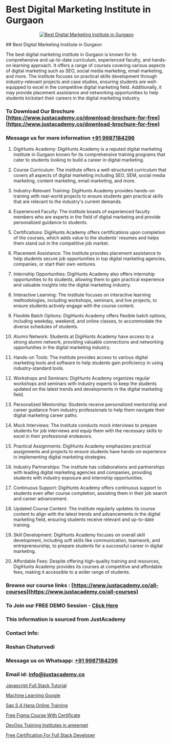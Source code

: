 # Best Digital Marketing Institute in Gurgaon

<p align="center">
  <a href="https://justacademy.co/course-detail/digital-marketing">
    <img src="https://justacademy.co/storage2/course_image/1676636720_course_image.webp" alt="Best Digital Marketing Institute in Gurgaon">
  </a>
</p>
## Best Digital Marketing Institute in Gurgaon

The best digital marketing institute in Gurgaon is known for its comprehensive and up-to-date curriculum, experienced faculty, and hands-on learning approach. It offers a range of courses covering various aspects of digital marketing such as SEO, social media marketing, email marketing, and more. The institute focuses on practical skills development through industry-relevant projects and case studies, ensuring students are well-equipped to excel in the competitive digital marketing field. Additionally, it may provide placement assistance and networking opportunities to help students kickstart their careers in the digital marketing industry.
### To Download Our Brochure [https://www.justacademy.co/download-brochure-for-free](https://www.justacademy.co/download-brochure-for-free)
### Message us for more information [+91 9987184296](https://api.whatsapp.com/send?phone=919987184296)
1) DigiHunts Academy: DigiHunts Academy is a reputed digital marketing institute in Gurgaon known for its comprehensive training programs that cater to students looking to build a career in digital marketing.

2) Course Curriculum: The institute offers a well-structured curriculum that covers all aspects of digital marketing including SEO, SEM, social media marketing, content marketing, email marketing, and more.

3) Industry-Relevant Training: DigiHunts Academy provides hands-on training with real-world projects to ensure students gain practical skills that are relevant to the industry's current demands.

4) Experienced Faculty: The institute boasts of experienced faculty members who are experts in the field of digital marketing and provide personalized guidance to students.

5) Certifications: DigiHunts Academy offers certifications upon completion of the courses, which adds value to the students' resumes and helps them stand out in the competitive job market.

6) Placement Assistance: The institute provides placement assistance to help students secure job opportunities in top digital marketing agencies, companies, or start their own ventures.

7) Internship Opportunities: DigiHunts Academy also offers internship opportunities to its students, allowing them to gain practical experience and valuable insights into the digital marketing industry.

8) Interactive Learning: The institute focuses on interactive learning methodologies, including workshops, seminars, and live projects, to ensure students actively engage with the course content.

9) Flexible Batch Options: DigiHunts Academy offers flexible batch options, including weekday, weekend, and online classes, to accommodate the diverse schedules of students.

10) Alumni Network: Students at DigiHunts Academy have access to a strong alumni network, providing valuable connections and networking opportunities in the digital marketing industry.

11) Hands-on Tools: The institute provides access to various digital marketing tools and software to help students gain proficiency in using industry-standard tools.

12) Workshops and Seminars: DigiHunts Academy organizes regular workshops and seminars with industry experts to keep the students updated on the latest trends and developments in the digital marketing field.

13) Personalized Mentorship: Students receive personalized mentorship and career guidance from industry professionals to help them navigate their digital marketing career paths.

14) Mock Interviews: The institute conducts mock interviews to prepare students for job interviews and equip them with the necessary skills to excel in their professional endeavors.

15) Practical Assignments: DigiHunts Academy emphasizes practical assignments and projects to ensure students have hands-on experience in implementing digital marketing strategies.

16) Industry Partnerships: The institute has collaborations and partnerships with leading digital marketing agencies and companies, providing students with industry exposure and internship opportunities.

17) Continuous Support: DigiHunts Academy offers continuous support to students even after course completion, assisting them in their job search and career advancement.

18) Updated Course Content: The institute regularly updates its course content to align with the latest trends and advancements in the digital marketing field, ensuring students receive relevant and up-to-date training.

19) Skill Development: DigiHunts Academy focuses on overall skill development, including soft skills like communication, teamwork, and entrepreneurship, to prepare students for a successful career in digital marketing.

20) Affordable Fees: Despite offering high-quality training and resources, DigiHunts Academy provides its courses at competitive and affordable fees, making it accessible to a wider range of students.

### Browse our course links : [https://www.justacademy.co/all-courses](https://www.justacademy.co/all-courses) 
### To Join our FREE DEMO Session - [Click Here](https://www.justacademy.co/register-for-course-demo)


### This information is sourced from JustAcademy
### Contact Info:
### Roshan Chaturvedi
### Message us on Whatsapp: [+91 9987184296](https://api.whatsapp.com/send?phone=919987184296)
### Email id: [info@justacademy.co](mailto:info@justacademy.co)
                
[Javascript Full Stack Tutorial](https://www.linkedin.com/pulse/javascript-full-stack-tutorial-software-training-mountain-view-zmfyc/)

[Machine Learning Google](https://www.linkedin.com/pulse/machine-learning-google-justacademy-brisbane-9ishe?trackingId=G%2BTBuSO0leuBsSjwHI37lw%3D%3D&lipi=urn%3Ali%3Apage%3Ad_flagship3_company_admin%3Bvio13MbtTumTY%2Fh1upXELA%3D%3D)

[Sap S 4 Hana Online Training](https://medium.com/@ranemanish460/sap-s-4-hana-online-training-8cdafcb3c0f8)

[Free Figma Course With Certificate](https://medium.com/@ranepooja/free-figma-course-with-certificate-d71b8f83cc4d)

[DevOps Training Institutes in ameerpet](https://justacademyin.github.io/justacademy/devops-training-institutes-in-ameerpet)

[Free Certification For Full Stack Developer](https://justacademyin.github.io/Articles/Free-Certification-For-Full-Stack-Developer)

